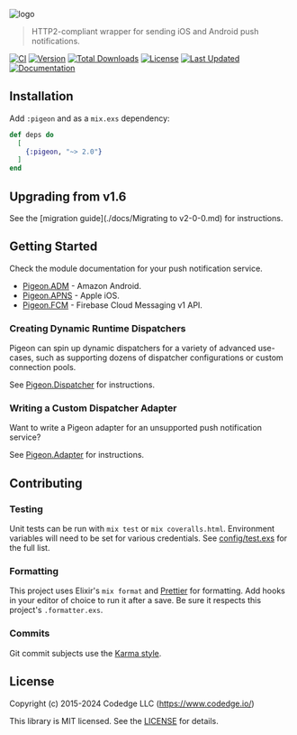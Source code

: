 ![logo](https://raw.githubusercontent.com/codedge-llc/pigeon/master/docs/logo.png)

> HTTP2-compliant wrapper for sending iOS and Android push notifications.

[![CI](https://github.com/codedge-llc/pigeon/actions/workflows/ci.yml/badge.svg)](https://github.com/codedge-llc/pigeon/actions/workflows/ci.yml)
[![Version](https://img.shields.io/hexpm/v/pigeon.svg)](https://hex.pm/packages/pigeon)
[![Total Downloads](https://img.shields.io/hexpm/dt/pigeon.svg)](https://hex.pm/packages/pigeon)
[![License](https://img.shields.io/hexpm/l/pigeon.svg)](https://github.com/codedge-llc/pigeon/blob/master/LICENSE)
[![Last Updated](https://img.shields.io/github/last-commit/codedge-llc/pigeon.svg)](https://github.com/codedge-llc/pigeon/commits/master)
[![Documentation](https://img.shields.io/badge/documentation-gray)](https://hexdocs.pm/pigeon/)

## Installation

Add `:pigeon` and as a `mix.exs` dependency:

```elixir
def deps do
  [
    {:pigeon, "~> 2.0"}
  ]
end
```

## Upgrading from v1.6

See the [migration guide](./docs/Migrating to v2-0-0.md) for instructions.

## Getting Started

Check the module documentation for your push notification service.

- [Pigeon.ADM](https://hexdocs.pm/pigeon/2.0.0/Pigeon.ADM.html) - Amazon Android.
- [Pigeon.APNS](https://hexdocs.pm/pigeon/2.0.0/Pigeon.APNS.html) - Apple iOS.
- [Pigeon.FCM](https://hexdocs.pm/pigeon/2.0.0/Pigeon.FCM.html) - Firebase Cloud Messaging v1 API.

### Creating Dynamic Runtime Dispatchers

Pigeon can spin up dynamic dispatchers for a variety of advanced use-cases, such as
supporting dozens of dispatcher configurations or custom connection pools.

See [Pigeon.Dispatcher](https://hexdocs.pm/pigeon/2.0.0/Pigeon.Dispatcher.html) for instructions.

### Writing a Custom Dispatcher Adapter

Want to write a Pigeon adapter for an unsupported push notification service?

See [Pigeon.Adapter](https://hexdocs.pm/pigeon/2.0.0/Pigeon.Adapter.html) for instructions.

## Contributing

### Testing

Unit tests can be run with `mix test` or `mix coveralls.html`. Environment variables will need to be set for
various credentials. See [config/test.exs](https://github.com/codedge-llc/pigeon/blob/master/config/test.exs)
for the full list.

### Formatting

This project uses Elixir's `mix format` and [Prettier](https://prettier.io) for formatting.
Add hooks in your editor of choice to run it after a save. Be sure it respects this project's
`.formatter.exs`.

### Commits

Git commit subjects use the [Karma style](http://karma-runner.github.io/5.0/dev/git-commit-msg.html).

## License

Copyright (c) 2015-2024 Codedge LLC (https://www.codedge.io/)

This library is MIT licensed. See the [LICENSE](https://github.com/codedge-llc/pigeon/blob/master/LICENSE) for details.
